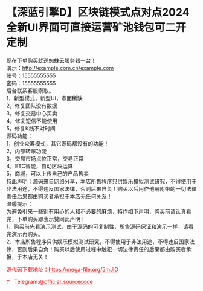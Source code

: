 # 【深蓝引擎D】区块链模式点对点2024全新UI界面可直接运营矿池钱包可二开定制

现在下单购买就送蜘蛛云服务器一台！<br>演示：http://example.com.cn/example.com<br>账号：15555555555<br>密码：15555555555<br>后台联系客服索取。<br>1，新型模式，新型UI，市面稀缺<br>2，修复团队没有数据<br>3，修复交易中心买卖<br>4，修复短信不能使用<br>5，修复K线不对时间<br>源码功能：<br>1，创业众筹模式，其它源码都没有的功能！<br>2，内部转账功能<br>3，交易市场点位正常，交易正常<br>4，ETC智能，自动区块运算<br>5，商城，可以上传自己的产品售卖<br>特此声明：源码来自网络分享，本店所售程序只供娱乐模拟测试研究，不得使用于非法用途，不得违反国家法律，否则后果自负！购买以后用作他用附带的一切法律责任后果都由购买者承担于本店无任何关系！<br>温馨提示：<br>为避免引来一些别有用心的人和不必要的麻烦，特作如下声明，购买前请认真看完，下单购买即表示赞同此声明！<br>1、购买前先看演示测试，由于源码的可复制性，所售源码保证和演示一样，请看完演示再购买。<br>2、本店所售程序只供娱乐模拟测试研究，不得使用于非法用途，不得违反国家法律，否则后果自负！购买以后使用过程中触犯一切法律责任的后果都由购买者承担，于本店无关！<br>


<p style="color: red;">源代码下载地址：<a href="https://mega-file.org/5mJlO" style="color: red;">https://mega-file.org/5mJlO</a></p><p style="color: red;"><img src="https://cdn-icons-png.flaticon.com/512/2111/2111646.png" alt="Telegram Icon" style="width: 16px; vertical-align: middle; margin-right: 5px;">Telegram:<a href="https://t.me/official_sourcecode" style="color: red;">@official_sourcecode</a></p>